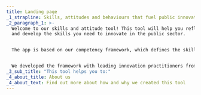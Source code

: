 ```yaml
---
title: Landing page
_1_strapline: Skills, attitudes and behaviours that fuel public innovation
_2_paragraph_1: >-
  Welcome to our skills and attitude tool! This tool will help you reflect on
  and develop the skills you need to innovate in the public sector.


  The app is based on our competency framework, which defines the skills and attitudes teams in the public sector combine in order to experiment and adopt innovative approaches to public problems. 


  We developed the framework with leading innovation practitioners from across the globe. Since then, with our partners [States of Change](https://states-of-change.org/) we’ve tested it with government teams and innovation experts in the UK, Portugal, Colombia, Canada, Australia and more.
_3_sub_title: "This tool helps you to:"
_4_about_title: About us
_4_about_text: Find out more about how and why we created this tool
---
```

